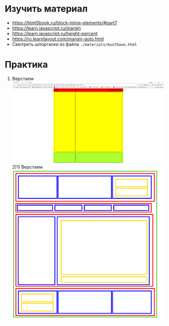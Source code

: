 ﻿# Изучить материал

* https://html5book.ru/block-inline-elements/#part7
* https://learn.javascript.ru/margin
* https://learn.javascript.ru/height-percent
* https://ru.learnlayout.com/margin-auto.html
* Смотреть шпоргалки из файла `./materials/musthave.html`

# Практика
1) Верстаем 
![Alt Text](practice_1.png)
2)1) Верстаем 
![Alt Text](practice_2.png)